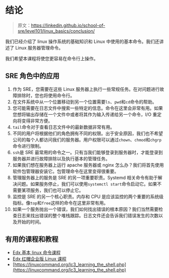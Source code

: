# 结论

> 原文：<https://linkedin.github.io/school-of-sre/level101/linux_basics/conclusion/>

我们已经介绍了 linux 操作系统的基础知识和 Linux 中使用的基本命令。我们还讲述了 Linux 服务器管理命令。

我们希望本课程将使您更容易在命令行上操作。

## SRE 角色中的应用

1.  作为 SRE，您需要在这些 Linux 服务器上执行一些常规任务。在对问题进行故障排除时，您也将使用命令行。
2.  在文件系统中从一个位置移动到另一个位置需要`ls`、`pwd`和`cd`命令的帮助。
3.  您可能需要在日志文件中搜索一些特定的信息。命令在这里会非常有用。如果您想将输出存储在一个文件中或者将其作为输入传递给另一个命令，I/O 重定向将变得非常方便。
4.  `tail`命令对于查看日志文件中的最新数据非常有用。
5.  不同的用户将根据他们的角色拥有不同的权限。出于安全原因，我们也不希望公司的每个人都访问我们的服务器。用户权限可以通过`chown`、`chmod`和`chgrp`命令进行限制。
6.  `ssh`是 SRE 最常用的命令之一。只有当我们能够登录到服务器时，才能登录到服务器并进行故障排除以及执行基本的管理任务。
7.  如果我们想在服务器上运行 apache 服务器或 nginx 怎么办？我们将首先使用软件包管理器安装它。包管理命令在这里变得很重要。
8.  管理服务器上的服务是 SRE 的另一项重要职责。Systemd 相关命令有助于解决问题。如果服务停止，我们可以使用`systemctl start`命令启动它。如果不需要某项服务，我们也可以停止它。
9.  监控是 SRE 的另一个核心职责。内存和 CPU 是应该监控的两个重要的系统级指标。像`top`和`free`这样的命令在这里非常有用。
10.  如果一个服务抛出一个错误，我们如何找出错误的根本原因？我们当然需要检查日志来找出错误的整个堆栈跟踪。日志文件还会告诉我们错误发生的次数以及开始的时间。

## 有用的课程和教程

*   [Edx 基本 linux 命令课程](https://courses.edx.org/courses/course-v1:LinuxFoundationX+LFS101x+1T2020/course/)
*   [Edx 红帽企业版 Linux 课程](https://courses.edx.org/courses/course-v1:RedHat+RH066x+2T2017/course/)
*   [https://linuxcommand.org/lc3_learning_the_shell.php](https://linuxcommand.org/lc3_learning_the_shell.php)